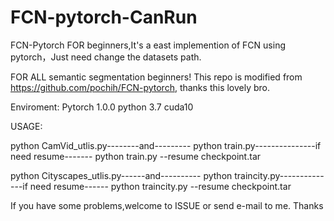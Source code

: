 # FCN-pytorch-CanRun
FCN-Pytorch FOR beginners,It's a east implemention of FCN using pytorch，Just need change the datasets path.

FOR ALL semantic segmentation beginners! 
This repo is modified from https://github.com/pochih/FCN-pytorch, thanks this lovely bro.

Enviroment: Pytorch 1.0.0 python 3.7 cuda10

USAGE:

python CamVid_utlis.py--------and---------
python train.py---------------if need resume-------
python train.py --resume checkpoint.tar 


python Cityscapes_utlis.py------and----------
python traincity.py--------------if need resume------
python traincity.py --resume checkpoint.tar 


If you have some problems,welcome to ISSUE or send e-mail to me. Thanks


